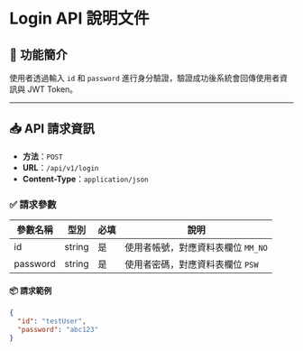 # Login API 說明文件

## 📘 功能簡介
使用者透過輸入 `id` 和 `password` 進行身分驗證，驗證成功後系統會回傳使用者資訊與 JWT Token。

---

## 📥 API 請求資訊

- **方法**：`POST`
- **URL**：`/api/v1/login`
- **Content-Type**：`application/json`

### ✅ 請求參數

| 參數名稱   | 型別     | 必填 | 說明           |
|------------|----------|------|----------------|
| id         | string   | 是   | 使用者帳號，對應資料表欄位 `MM_NO` |
| password   | string   | 是   | 使用者密碼，對應資料表欄位 `PSW`   |

#### 📦 請求範例
```json
{
  "id": "testUser",
  "password": "abc123"
}
